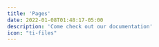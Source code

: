 ```yaml
---
title: 'Pages'
date: 2022-01-08T01:48:17-05:00
description: 'Come check out our documentation'
icon: "ti-files"
---
```

